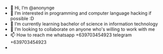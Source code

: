 - 👋 Hi, I’m @anonynge
- 👀 I’m interested in programming and computer language hacking if possible :D
- 🌱 I’m currently learning bachelor of science in information technology
- 💞️ I’m looking to collaborate on anyone who's willing to work with me
- 📫 How to reach me whatsapp +639703454923 telegram +639703454923
- 

<!---
anonynge/anonynge is a ✨ special ✨ repository because its `README.md` (this file) appears on your GitHub profile.
You can click the Preview link to take a look at your changes.
--->
